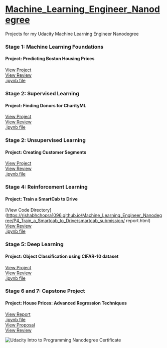 # [Machine_Learning_Engineer_Nanodegree](https://in.udacity.com/course/machine-learning-engineer-nanodegree--nd009)
Projects for my Udacity Machine Learning Engineer Nanodegree

### Stage 1: Machine Learning Foundations 
#### Project: Predicting Boston Housing Prices
[View Project](https://rishabhchopra1096.github.io/Machine_Learning_Engineer_Nanodegree/P1_Predicting_Boston_Housing_Prices/boston_housing_submission/report.html
)    
[View Review](https://rishabhchopra1096.github.io/Machine_Learning_Engineer_Nanodegree/P1_Predicting_Boston_Housing_Prices/Predicting_Boston_Housing_Prices_Review.pdf
)    
[.ipynb file](https://rishabhchopra1096.github.io/Machine_Learning_Engineer_Nanodegree/P1_Predicting_Boston_Housing_Prices/boston_housing_submission/boston_housing.ipynb
)          

### Stage 2: Supervised Learning 
#### Project: Finding Donors for CharityML
[View Project](https://rishabhchopra1096.github.io/Machine_Learning_Engineer_Nanodegree/P2_Finding_Donors_for_CharityML/finding_donors_submission/report.html
)    
[View Review](https://rishabhchopra1096.github.io/Machine_Learning_Engineer_Nanodegree/P2_Finding_Donors_for_CharityML/Finding_Donors_for_CharityML_Review.pdf
)    
[.ipynb file](https://rishabhchopra1096.github.io/Machine_Learning_Engineer_Nanodegree/P2_Finding_Donors_for_CharityML/finding_donors_submission/finding_donors.ipynb
)        

### Stage 2: Unsupervised Learning 
#### Project: Creating Customer Segments
[View Project](https://rishabhchopra1096.github.io/Machine_Learning_Engineer_Nanodegree/P3_Creating_Customer_Segments/customer_segments_submission/report.html
)    
[View Review](https://rishabhchopra1096.github.io/Machine_Learning_Engineer_Nanodegree/P3_Creating_Customer_Segments/Creating_Customer_Segments_Review.pdf
)  
[.ipynb file](https://rishabhchopra1096.github.io/Machine_Learning_Engineer_Nanodegree/P3_Creating_Customer_Segments/customer_segments_submission/customer_segments.ipynb
)      

### Stage 4: Reinforcement Learning 
#### Project: Train a SmartCab to Drive
[View Code Directory]  (https://rishabhchopra1096.github.io/Machine_Learning_Engineer_Nanodegree/P4_Train_a_Smartcab_to_Drive/smartcab_submission/
report.html)  
[View Review](https://rishabhchopra1096.github.io/Machine_Learning_Engineer_Nanodegree/P4_Train_a_Smartcab_to_Drive/Train_a_Smartcab_Review.pdf
)    
[.ipynb file](https://rishabhchopra1096.github.io/Machine_Learning_Engineer_Nanodegree/P4_Train_a_Smartcab_to_Drive/smartcab_submission/smartcab.ipynb
)          

### Stage 5: Deep Learning
#### Project: Object Classification using CIFAR-10 dataset
[View Project](https://rishabhchopra1096.github.io/Machine_Learning_Engineer_Nanodegree/P5_Object_Classification/image_classification/dlnd_image_classification.html
)  
[View Review](https://rishabhchopra1096.github.io/Machine_Learning_Engineer_Nanodegree/P5_Object_Classification/Object_Classification_Review.pdf
)  
[.ipynb file](https://rishabhchopra1096.github.io/Machine_Learning_Engineer_Nanodegree/P5_Object_Classification/image_classification/dlnd_image_classification.ipynb
)     

### Stage 6 and 7: Capstone Project
#### Project: House Prices: Advanced Regression Techniques
[View Report](https://rishabhchopra1096.github.io/Machine_Learning_Engineer_Nanodegree/P7_Capstone_Project/Capstone_Project/3_Capstone_Report.pdf
)  
[.ipynb file](https://rishabhchopra1096.github.io/Machine_Learning_Engineer_Nanodegree/P7_Capstone_Project/Capstone_Project/2_Capstone_Project.ipynb
)   
[View Proposal](https://rishabhchopra1096.github.io/Machine_Learning_Engineer_Nanodegree/P7_Capstone_Project/Capstone_Project/1_Capstone_Proposal_House_Prices_Advanced_Regression_Techniques/proposal.html
)  
[View Review](https://rishabhchopra1096.github.io/Machine_Learning_Engineer_Nanodegree/P7_Capstone_Project/Capstone_Project_Review.pdf
)  
   

![Udacity Intro to Programming Nanodegree Certificate](https://rishabhchopra1096.github.io/Introduction_To_Programming_Nanodegree_Projects/nd009-rishabh-chopra-certificate.png)
